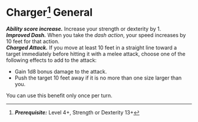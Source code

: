 # Charger[^1] <span class="md-tag">General</span>
***Ability score increase.*** Increase your strength or dexterity by 1.<br>
***Improved Dash.*** When you take the *dash action*, your speed increases by 10 feet for that action.<br>
***Charged Attack.*** If you move at least 10 feet in a straight line toward a target immediately before hitting it with a melee attack, choose one of the following effects to add to the attack:

* Gain 1d8 bonus damage to the attack.
* Push the target 10 feet away if it is no more than one size larger than you.

You can use this benefit only once per turn.

[^1]: ***Prerequisite:*** Level 4+, Strength or Dexterity 13+